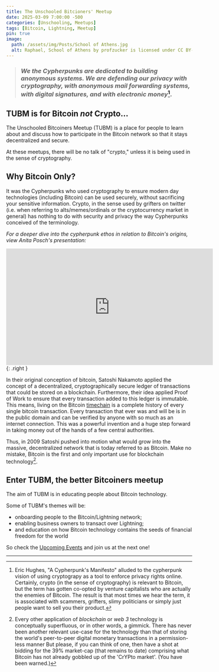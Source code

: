 ```yaml
---
title: The Unschooled Bitcioners' Meetup
date: 2025-03-09 7:00:00 -500
categories: [Unschooling, Meetups]
tags: [Bitcoin, Lightning, Meetup]
pin: true
image:
  path: /assets/img/Posts/School of Athens.jpg
  alt: Raphael, School of Athens by profzucker is licensed under CC BY-NC-SA 2.0.
---
```

> ### _We the Cypherpunks are dedicated to building anonymous systems. We are defending our privacy with **cryptography**, with anonymous mail forwarding systems, with digital signatures, and with **electronic money**_[^1].

## TUBM is for Bitcoin _not_ Crypto... 

The Unschooled Bitcoiners Meetup (TUBM) is a place for people to learn about and discuss how to participate in the Bitcoin network so that it stays decentralized and secure.

At these meetups, there will be no talk of "crypto," unless it is being used in the sense of cryptography.

## Why Bitcoin Only? 

It was the Cypherpunks who used cryptography to ensure modern day technologies (including Bitcoin) can be used securely, without sacrificing your sensitive information. Crypto, in the sense used by grifters on twitter (i.e. when referring to alts/memes/ordinals or the cryptocurrency market in general) has nothing to do with security and privacy the way Cypherpunks conceived of the terminology.

_For a deeper dive into the cypherpunk ethos in relation to Bitcoin's origins, view Anita Posch's presentation:_

<iframe width="560" height="315" src="https://www.youtube-nocookie.com/embed/mWx8F5zTmW8?si=BRWjNW7W-w8s6dEj" title="YouTube video player" frameborder="0" allow="accelerometer; autoplay; clipboard-write; encrypted-media; gyroscope; picture-in-picture; web-share" referrerpolicy="strict-origin-when-cross-origin" allowfullscreen=true></iframe>{: .right } 

In their original conception of bitcoin, Satoshi Nakamoto applied the concept of a decentralized, cryptographically secure ledger of transactions that could be stored on a blockchain. Furthermore, their idea applied Proof of Work to ensure that every transaction added to this ledger is immutable. This means, living on the Bitcoin [timechain](https://timechaincalendar.com/en) is a complete history of every single bitcoin transaction. Every transaction that ever was and will be is in the public domain and can be verified by anyone with so much as an internet connection. This was a powerful invention and a huge step forward in taking money out of the hands of a few central authorities.

Thus, in 2009 Satoshi pushed into motion what would grow into the massive, decentralized network that is today referred to as Bitcoin. Make no mistake, Bitcoin is the first and only important use for blockchain technology[^2].

## Enter TUBM, the better Bitcoiners meetup

The aim of TUBM is in educating people about Bitcoin technology.

Some of TUBM's themes will be: 
- onboarding people to the Bitcoin/Lightning network; 
- enabling business owners to transact over Lightning;
- and education on how Bitcoin technology contains the seeds of financial freedom for the world

So check the [Upcoming Events](/posts/Virtual-Meetup-Events/) and join us at the next one!

---

[^1]: Eric Hughes, "A Cypherpunk's Manifesto" alluded to the cypherpunk vision of using cryptograpy as a tool to enforce privacy rights online. Certainly, crypto (in the sense of cryptography) is relevant to Bitcoin, but the term has gotten co-opted by venture capitalists who are actually the enemies of Bitcoin. The result is that most times we hear the term, it is associated with scammers, grifters, slimy politicians or simply just people want to sell you their product. 

[^2]: Every other application of _blockchain_ or _web 3_ technology is conceptually superfluous, or in other words, a gimmick. There has never been another relevant use-case for the technology than that of storing the world's peer-to-peer digital monetary transactions in a permission-less manner But please, if you can think of one, then have a shot at bidding for the 39% market-cap (that remains to date) comprising what Bitcoin has not already gobbled up of the 'CrYPto market'. (You have been warned.)  



